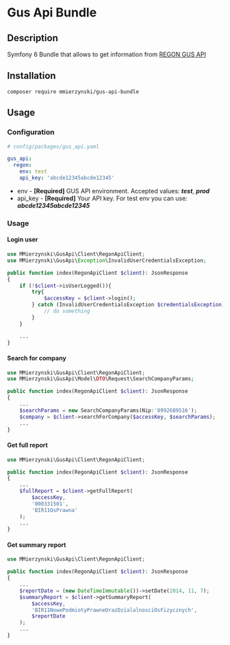 # Gus Api Bundle

## Description
Symfony 6 Bundle that allows to get information from [REGON GUS API](https://api.stat.gov.pl/Home/RegonApi)

## Installation
```composer require mmierzynski/gus-api-bundle```

## Usage

### Configuration

```yaml
# config/packages/gus_api.yaml

gus_api:
  regon:
    env: test
    api_key: 'abcde12345abcde12345'
```
- env - **[Required]** GUS API environment. Accepted values: **_test_**, **_prod_**
- api_key - **[Required]** Your API key. For test env you can use: **_abcde12345abcde12345_**  

### Usage

#### Login user

```php
use MMierzynski\GusApi\Client\RegonApiClient;
use MMierzynski\GusApi\Exception\InvalidUserCredentialsException;

public function index(RegonApiClient $client): JsonResponse
{
    if (!$client->isUserLogged()){
        try{
            $accessKey = $client->login();
        } catch (InvalidUserCredentialsException $credentialsException) {
            // do something
        }
    }

    ...
}
```

#### Search for company

```php
use MMierzynski\GusApi\Client\RegonApiClient;
use MMierzynski\GusApi\Model\DTO\Request\SearchCompanyParams;

public function index(RegonApiClient $client): JsonResponse
{
    ...
    $searchParams = new SearchCompanyParams(Nip:'8992689516');
    $company = $client->searchForCompany($accessKey, $searchParams);
    ...
}

```


#### Get full report

```php
use MMierzynski\GusApi\Client\RegonApiClient;

public function index(RegonApiClient $client): JsonResponse
{
    ...
    $fullReport = $client->getFullReport(
        $accessKey, 
        '000331501', 
        'BIR11OsPrawna'
    );
    ...
}

```


#### Get summary report

```php
use MMierzynski\GusApi\Client\RegonApiClient;

public function index(RegonApiClient $client): JsonResponse
{
    ...
    $reportDate = (new DateTimeImmutable())->setDate(2014, 11, 7);
    $summaryReport = $client->getSummaryReport(
        $accessKey, 
        'BIR11NowePodmiotyPrawneOrazDzialalnosciOsFizycznych', 
        $reportDate
    );
    ...
}

```